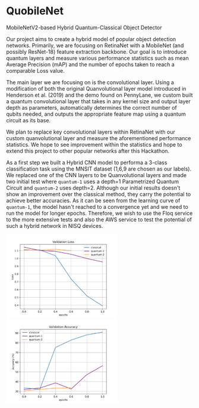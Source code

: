 # QuobileNet
MobileNetV2-based Hybrid Quantum-Classical Object Detector

Our project aims to create a hybrid model of popular object detection networks. Primarily, we are focusing on RetinaNet with a MobileNet (and possibly ResNet-18) feature extraction backbone. Our goal is to introduce quantum layers and measure various performance statistics such as mean Average Precision (mAP) and the number of epochs taken to reach a comparable Loss value.

The main layer we are focusing on is the convolutional layer. Using a modification of both the original Quanvolutional layer model introduced in Henderson et al. (2019) and the demo found on PennyLane, we custom built a quantum convolutional layer that takes in any kernel size and output layer depth as parameters, automatically determines the correct number of qubits needed, and outputs the appropriate feature map using a quantum circuit as its base.

We plan to replace key convolutional layers within RetinaNet with our custom quanvolutional layer and measure the aforementioned performance statistics. We hope to see improvement within the statistics and hope to extend this project to other popular networks after this Hackathon.

As a first step we built a Hybrid CNN model to performa a 3-class classification task using the MNSIT dataset (1,6,9 are chosen as our labels). We replaced one of the CNN layers to be Quanvolutional layers and made two initial test where `quantum-1` uses a depth=1 Parametrized Quantum Circuit and `quantum-2` uses depth=2. Although our initial results doesn't show an improvement over the classical method, they carry the potential to achieve better accuracies. As it can be seen from the learning curve of `quantum-1`, the model hasn't reached to a convergence yet and we need to run the model for longer epochs. Therefore, we wish to use the Floq service to the more extensive tests and also the AWS service to test the potential of such a hybrid network in NISQ devices. 

<p float="left">
  <img src="media/validation_loss.png" width="300" />
  <img src="media/validation_acc.png" width="300" /> 
</p>
